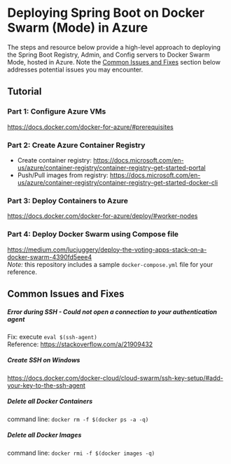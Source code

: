 # Deploying Spring Boot on Docker Swarm (Mode) in Azure
The steps and resource below provide a high-level approach to deploying the Spring Boot Registry, Admin, and Config servers to Docker Swarm Mode, hosted in Azure. Note the [Common Issues and Fixes](https://github.com/devmjm/docker-swarm-spring-boot-tutorial/blob/master/README.md#common-issues-and-fixes) section below addresses potential issues you may encounter.

## Tutorial
### Part 1: Configure Azure VMs
https://docs.docker.com/docker-for-azure/#prerequisites

### Part 2: Create Azure Container Registry
* Create container registry: https://docs.microsoft.com/en-us/azure/container-registry/container-registry-get-started-portal  
* Push/Pull images from registry: https://docs.microsoft.com/en-us/azure/container-registry/container-registry-get-started-docker-cli

### Part 3: Deploy Containers to Azure
https://docs.docker.com/docker-for-azure/deploy/#worker-nodes

### Part 4: Deploy Docker Swarm using Compose file
https://medium.com/lucjuggery/deploy-the-voting-apps-stack-on-a-docker-swarm-4390fd5eee4  
<i>Note:</i> this repository includes a sample `docker-compose.yml` file for your reference.

## Common Issues and Fixes
##### Error during SSH - Could not open a connection to your authentication agent  
Fix: execute `eval $(ssh-agent)`  
Reference: https://stackoverflow.com/a/21909432  

##### Create SSH on Windows  
https://docs.docker.com/docker-cloud/cloud-swarm/ssh-key-setup/#add-your-key-to-the-ssh-agent  

##### Delete all Docker Containers
command line: `docker rm -f $(docker ps -a -q)`

##### Delete all Docker Images
command line: `docker rmi -f $(docker images -q)`
